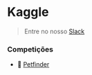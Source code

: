 # Kaggle

> Entre no nosso [Slack](https://hackerspacebnu.herokuapp.com/)

### Competições

- :checkered_flag: [Petfinder](https://www.kaggle.com/c/petfinder-adoption-prediction)
